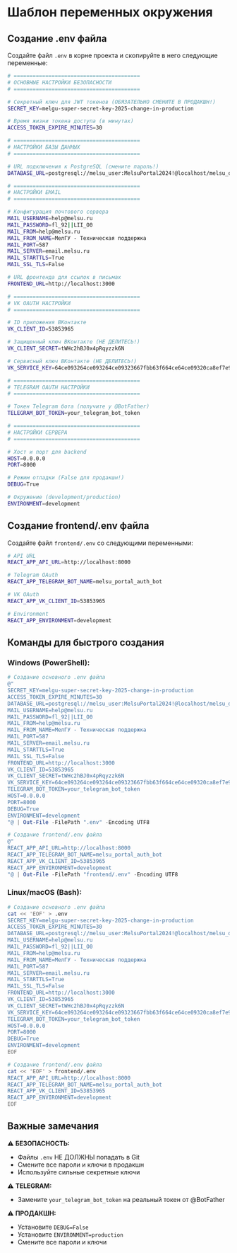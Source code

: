 # Шаблон переменных окружения

## Создание .env файла

Создайте файл `.env` в корне проекта и скопируйте в него следующие переменные:

```bash
# ========================================
# ОСНОВНЫЕ НАСТРОЙКИ БЕЗОПАСНОСТИ
# ========================================

# Секретный ключ для JWT токенов (ОБЯЗАТЕЛЬНО СМЕНИТЕ В ПРОДАКШН!)
SECRET_KEY=melgu-super-secret-key-2025-change-in-production

# Время жизни токена доступа (в минутах)
ACCESS_TOKEN_EXPIRE_MINUTES=30

# ========================================
# НАСТРОЙКИ БАЗЫ ДАННЫХ
# ========================================

# URL подключения к PostgreSQL (смените пароль!)
DATABASE_URL=postgresql://melsu_user:MelsuPortal2024!@localhost/melsu_db

# ========================================
# НАСТРОЙКИ EMAIL
# ========================================

# Конфигурация почтового сервера
MAIL_USERNAME=help@melsu.ru
MAIL_PASSWORD=fl_92||LII_O0
MAIL_FROM=help@melsu.ru
MAIL_FROM_NAME=МелГУ - Техническая поддержка
MAIL_PORT=587
MAIL_SERVER=email.melsu.ru
MAIL_STARTTLS=True
MAIL_SSL_TLS=False

# URL фронтенда для ссылок в письмах
FRONTEND_URL=http://localhost:3000

# ========================================
# VK OAUTH НАСТРОЙКИ
# ========================================

# ID приложения ВКонтакте
VK_CLIENT_ID=53853965

# Защищенный ключ ВКонтакте (НЕ ДЕЛИТЕСЬ!)
VK_CLIENT_SECRET=tWHc2hBJ0x4pRqyzzk6N

# Сервисный ключ ВКонтакте (НЕ ДЕЛИТЕСЬ!)
VK_SERVICE_KEY=64ce093264ce093264ce09323667fbb63f664ce64ce09320ca8ef7e96140ae9209c2e5c

# ========================================
# TELEGRAM OAUTH НАСТРОЙКИ
# ========================================

# Токен Telegram бота (получите у @BotFather)
TELEGRAM_BOT_TOKEN=your_telegram_bot_token

# ========================================
# НАСТРОЙКИ СЕРВЕРА
# ========================================

# Хост и порт для backend
HOST=0.0.0.0
PORT=8000

# Режим отладки (False для продакшн!)
DEBUG=True

# Окружение (development/production)
ENVIRONMENT=development
```

## Создание frontend/.env файла

Создайте файл `frontend/.env` со следующими переменными:

```bash
# API URL
REACT_APP_API_URL=http://localhost:8000

# Telegram OAuth
REACT_APP_TELEGRAM_BOT_NAME=melsu_portal_auth_bot

# VK OAuth
REACT_APP_VK_CLIENT_ID=53853965

# Environment
REACT_APP_ENVIRONMENT=development
```

## Команды для быстрого создания

### Windows (PowerShell):

```powershell
# Создание основного .env файла
@"
SECRET_KEY=melgu-super-secret-key-2025-change-in-production
ACCESS_TOKEN_EXPIRE_MINUTES=30
DATABASE_URL=postgresql://melsu_user:MelsuPortal2024!@localhost/melsu_db
MAIL_USERNAME=help@melsu.ru
MAIL_PASSWORD=fl_92||LII_O0
MAIL_FROM=help@melsu.ru
MAIL_FROM_NAME=МелГУ - Техническая поддержка
MAIL_PORT=587
MAIL_SERVER=email.melsu.ru
MAIL_STARTTLS=True
MAIL_SSL_TLS=False
FRONTEND_URL=http://localhost:3000
VK_CLIENT_ID=53853965
VK_CLIENT_SECRET=tWHc2hBJ0x4pRqyzzk6N
VK_SERVICE_KEY=64ce093264ce093264ce09323667fbb63f664ce64ce09320ca8ef7e96140ae9209c2e5c
TELEGRAM_BOT_TOKEN=your_telegram_bot_token
HOST=0.0.0.0
PORT=8000
DEBUG=True
ENVIRONMENT=development
"@ | Out-File -FilePath ".env" -Encoding UTF8

# Создание frontend/.env файла
@"
REACT_APP_API_URL=http://localhost:8000
REACT_APP_TELEGRAM_BOT_NAME=melsu_portal_auth_bot
REACT_APP_VK_CLIENT_ID=53853965
REACT_APP_ENVIRONMENT=development
"@ | Out-File -FilePath "frontend/.env" -Encoding UTF8
```

### Linux/macOS (Bash):

```bash
# Создание основного .env файла
cat << 'EOF' > .env
SECRET_KEY=melgu-super-secret-key-2025-change-in-production
ACCESS_TOKEN_EXPIRE_MINUTES=30
DATABASE_URL=postgresql://melsu_user:MelsuPortal2024!@localhost/melsu_db
MAIL_USERNAME=help@melsu.ru
MAIL_PASSWORD=fl_92||LII_O0
MAIL_FROM=help@melsu.ru
MAIL_FROM_NAME=МелГУ - Техническая поддержка
MAIL_PORT=587
MAIL_SERVER=email.melsu.ru
MAIL_STARTTLS=True
MAIL_SSL_TLS=False
FRONTEND_URL=http://localhost:3000
VK_CLIENT_ID=53853965
VK_CLIENT_SECRET=tWHc2hBJ0x4pRqyzzk6N
VK_SERVICE_KEY=64ce093264ce093264ce09323667fbb63f664ce64ce09320ca8ef7e96140ae9209c2e5c
TELEGRAM_BOT_TOKEN=your_telegram_bot_token
HOST=0.0.0.0
PORT=8000
DEBUG=True
ENVIRONMENT=development
EOF

# Создание frontend/.env файла
cat << 'EOF' > frontend/.env
REACT_APP_API_URL=http://localhost:8000
REACT_APP_TELEGRAM_BOT_NAME=melsu_portal_auth_bot
REACT_APP_VK_CLIENT_ID=53853965
REACT_APP_ENVIRONMENT=development
EOF
```

## Важные замечания

⚠️ **БЕЗОПАСНОСТЬ:**
- Файлы `.env` НЕ ДОЛЖНЫ попадать в Git
- Смените все пароли и ключи в продакшн
- Используйте сильные секретные ключи

⚠️ **TELEGRAM:**
- Замените `your_telegram_bot_token` на реальный токен от @BotFather

⚠️ **ПРОДАКШН:**
- Установите `DEBUG=False`
- Установите `ENVIRONMENT=production`
- Смените все пароли и ключи 
